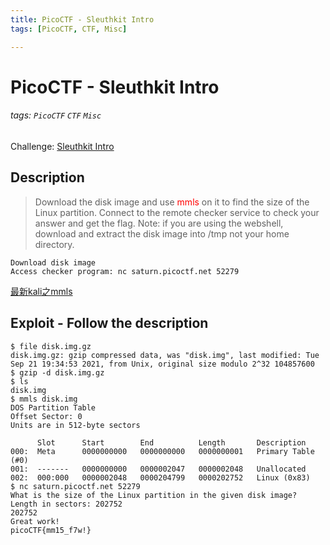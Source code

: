 ```yaml
---
title: PicoCTF - Sleuthkit Intro
tags: [PicoCTF, CTF, Misc]

---
```


# PicoCTF - Sleuthkit Intro
###### tags: `PicoCTF` `CTF` `Misc`
Challenge: [Sleuthkit Intro](https://play.picoctf.org/practice/challenge/301?category=4&page=2)

## Description
> Download the disk image and use <font color="FF0000">mmls</font> on it to find the size of the Linux partition. Connect to the remote checker service to check your answer and get the flag. Note: if you are using the webshell, download and extract the disk image into /tmp not your home directory.

    Download disk image
    Access checker program: nc saturn.picoctf.net 52279
    
[最新kali之mmls](https://blog.csdn.net/qq_40399982/article/details/114882879?spm=1001.2014.3001.5506)


## Exploit - Follow the description
```bash!
$ file disk.img.gz
disk.img.gz: gzip compressed data, was "disk.img", last modified: Tue Sep 21 19:34:53 2021, from Unix, original size modulo 2^32 104857600
$ gzip -d disk.img.gz
$ ls
disk.img
$ mmls disk.img
DOS Partition Table
Offset Sector: 0
Units are in 512-byte sectors

      Slot      Start        End          Length       Description
000:  Meta      0000000000   0000000000   0000000001   Primary Table (#0)
001:  -------   0000000000   0000002047   0000002048   Unallocated
002:  000:000   0000002048   0000204799   0000202752   Linux (0x83)
$ nc saturn.picoctf.net 52279
What is the size of the Linux partition in the given disk image?
Length in sectors: 202752
202752
Great work!
picoCTF{mm15_f7w!}
```